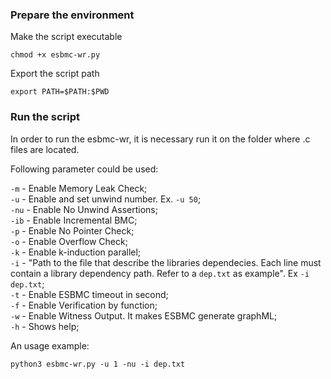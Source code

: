 ### Prepare the environment

Make the script executable
```
chmod +x esbmc-wr.py
```

Export the script path
```
export PATH=$PATH:$PWD
```

### Run the script

In order to run the esbmc-wr, it is necessary run it on the folder where .c files are located.

Following parameter could be used:

`-m` - Enable Memory Leak Check;  
`-u` - Enable and set unwind number. Ex. `-u 50`;  
`-nu` - Enable No Unwind Assertions;  
`-ib` - Enable Incremental BMC;  
`-p` - Enable No Pointer Check;  
`-o` - Enable Overflow Check;  
`-k` - Enable k-induction parallel;  
`-i` - "Path to the file that describe the libraries dependecies. Each line must contain a library dependency path. Refer to a `dep.txt` as example". Ex `-i dep.txt`;  
`-t` - Enable ESBMC timeout in second;  
`-f` - Enable Verification by function;  
`-w` - Enable Witness Output. It makes ESBMC generate graphML;  
`-h` - Shows help;  

An usage example:
```
python3 esbmc-wr.py -u 1 -nu -i dep.txt
```
